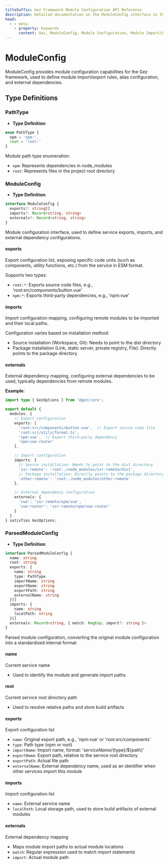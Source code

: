 ```yaml
---
titleSuffix: Gez Framework Module Configuration API Reference
description: Detailed documentation on the ModuleConfig interface in the Gez framework, including module import/export rules, alias configuration, and external dependency management, helping developers gain a deeper understanding of the framework's modular system.
head:
  - - meta
    - property: keywords
      content: Gez, ModuleConfig, Module Configuration, Module Import/Export, External Dependencies, Alias Configuration, Dependency Management, Web Application Framework
---
```


# ModuleConfig

ModuleConfig provides module configuration capabilities for the Gez framework, used to define module import/export rules, alias configuration, and external dependencies.

## Type Definitions

### PathType

- **Type Definition**:
```ts
enum PathType {
  npm = 'npm:', 
  root = 'root:'
}
```

Module path type enumeration:
- `npm`: Represents dependencies in node_modules
- `root`: Represents files in the project root directory

### ModuleConfig

- **Type Definition**:
```ts
interface ModuleConfig {
  exports?: string[]
  imports?: Record<string, string>
  externals?: Record<string, string>
}
```

Module configuration interface, used to define service exports, imports, and external dependency configurations.

#### exports

Export configuration list, exposing specific code units (such as components, utility functions, etc.) from the service in ESM format.

Supports two types:
- `root:*`: Exports source code files, e.g., 'root:src/components/button.vue'
- `npm:*`: Exports third-party dependencies, e.g., 'npm:vue'

#### imports

Import configuration mapping, configuring remote modules to be imported and their local paths.

Configuration varies based on installation method:
- Source installation (Workspace, Git): Needs to point to the dist directory
- Package installation (Link, static server, private registry, File): Directly points to the package directory

#### externals

External dependency mapping, configuring external dependencies to be used, typically dependencies from remote modules.

**Example**:
```ts title="entry.node.ts"
import type { GezOptions } from '@gez/core';

export default {
  modules: {
    // Export configuration
    exports: [
      'root:src/components/button.vue',  // Export source code file
      'root:src/utils/format.ts',
      'npm:vue',  // Export third-party dependency
      'npm:vue-router'
    ],

    // Import configuration
    imports: {
      // Source installation: Needs to point to the dist directory
      'ssr-remote': 'root:./node_modules/ssr-remote/dist',
      // Package installation: Directly points to the package directory
      'other-remote': 'root:./node_modules/other-remote'
    },

    // External dependency configuration
    externals: {
      'vue': 'ssr-remote/npm/vue',
      'vue-router': 'ssr-remote/npm/vue-router'
    }
  }
} satisfies GezOptions;
```

### ParsedModuleConfig

- **Type Definition**:
```ts
interface ParsedModuleConfig {
  name: string
  root: string
  exports: {
    name: string
    type: PathType
    importName: string
    exportName: string
    exportPath: string
    externalName: string
  }[]
  imports: {
    name: string
    localPath: string
  }[]
  externals: Record<string, { match: RegExp; import?: string }>
}
```

Parsed module configuration, converting the original module configuration into a standardized internal format:

#### name
Current service name
- Used to identify the module and generate import paths

#### root
Current service root directory path
- Used to resolve relative paths and store build artifacts

#### exports
Export configuration list
- `name`: Original export path, e.g., 'npm:vue' or 'root:src/components'
- `type`: Path type (npm or root)
- `importName`: Import name, format: '${serviceName}/${type}/${path}'
- `exportName`: Export path, relative to the service root directory
- `exportPath`: Actual file path
- `externalName`: External dependency name, used as an identifier when other services import this module

#### imports
Import configuration list
- `name`: External service name
- `localPath`: Local storage path, used to store build artifacts of external modules

#### externals
External dependency mapping
- Maps module import paths to actual module locations
- `match`: Regular expression used to match import statements
- `import`: Actual module path
```